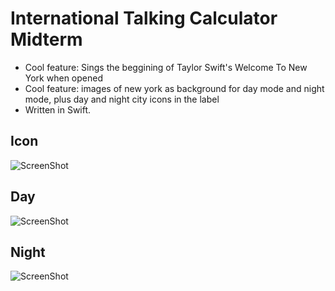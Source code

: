 # International Talking Calculator Midterm
+ Cool feature: Sings the beggining of Taylor Swift's Welcome To New York when opened
+ Cool feature: images of new york as background for day mode and night mode, plus day and night city icons in the label
+ Written in Swift.

## Icon
![ScreenShot](https://scontent.fphl1-1.fna.fbcdn.net/hphotos-xtp1/v/t34.0-12/12201012_10153730359601241_1491923621_n.jpg?oh=541b55ef80f722e04649f719ebff27fe&oe=5634F85C)

## Day
![ScreenShot](https://scontent.fphl1-1.fna.fbcdn.net/hphotos-xaf1/v/t34.0-12/12200921_10153730352261241_746984338_n.jpg?oh=199ebf19e6ed0194d6554dd150725874&oe=56354319) 

## Night
![ScreenShot](https://scontent.fphl1-1.fna.fbcdn.net/hphotos-xta1/v/t34.0-12/12200554_10153730352276241_414180454_n.jpg?oh=0d4dd1d254968ca823ec35a784964761&oe=5634FDF7)


